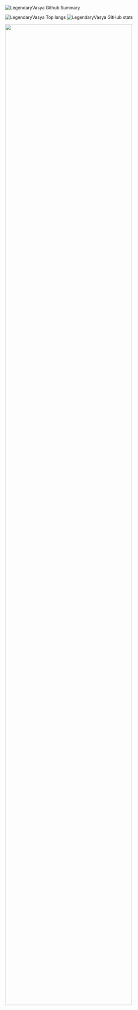 <div align="сenter">
  
![LegendaryVasya Github Summary](https://github-profile-summary-cards.vercel.app/api/cards/profile-details?username=LegendaryVasya&theme=vue)


![LegendaryVasya Top langs](https://github-profile-summary-cards.vercel.app/api/cards/repos-per-language?username=LegendaryVasya&theme=vue)
![LegendaryVasya GitHub stats](https://github-profile-summary-cards.vercel.app/api/cards/stats?username=LegendaryVasya&theme=vue)
</div>
<div align="сenter">
<img src="https://c.tenor.com/5TcToUPiMMcAAAAC/god-rick-sanchez.gif" align="сenter" style="width: 90%" />
</div>
